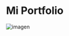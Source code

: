 # Mi Portfolio
![imagen](https://github.com/user-attachments/assets/4fc729bb-362a-4a08-a7c9-66a7e8725647)
